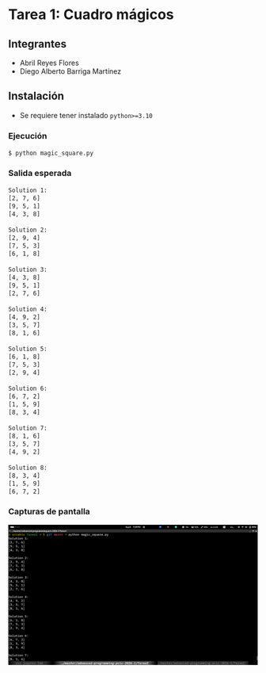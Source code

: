 # Tarea 1: Cuadro mágicos

## Integrantes

- Abril Reyes Flores
- Diego Alberto Barriga Martínez

## Instalación

- Se requiere tener instalado `python>=3.10`

### Ejecución

``` shell
$ python magic_square.py
```

### Salida esperada

``` shell
Solution 1:
[2, 7, 6]
[9, 5, 1]
[4, 3, 8]

Solution 2:
[2, 9, 4]
[7, 5, 3]
[6, 1, 8]

Solution 3:
[4, 3, 8]
[9, 5, 1]
[2, 7, 6]

Solution 4:
[4, 9, 2]
[3, 5, 7]
[8, 1, 6]

Solution 5:
[6, 1, 8]
[7, 5, 3]
[2, 9, 4]

Solution 6:
[6, 7, 2]
[1, 5, 9]
[8, 3, 4]

Solution 7:
[8, 1, 6]
[3, 5, 7]
[4, 9, 2]

Solution 8:
[8, 3, 4]
[1, 5, 9]
[6, 7, 2]
```

### Capturas de pantalla

![Corrida](corrida.png)
